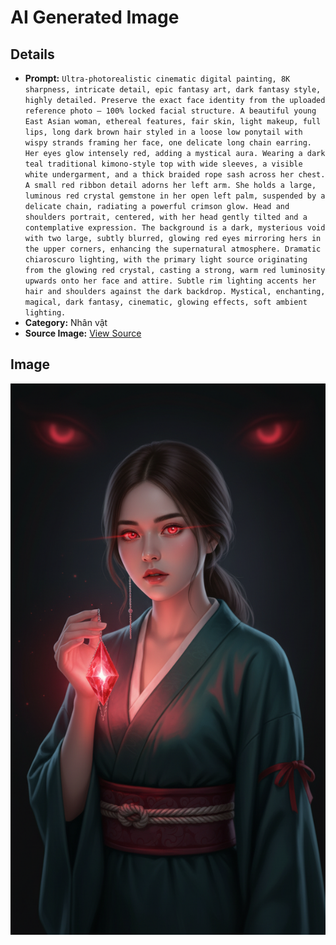 # AI Generated Image

## Details
- **Prompt:** `Ultra-photorealistic cinematic digital painting, 8K sharpness, intricate detail, epic fantasy art, dark fantasy style, highly detailed. Preserve the exact face identity from the uploaded reference photo — 100% locked facial structure. A beautiful young East Asian woman, ethereal features, fair skin, light makeup, full lips, long dark brown hair styled in a loose low ponytail with wispy strands framing her face, one delicate long chain earring. Her eyes glow intensely red, adding a mystical aura. Wearing a dark teal traditional kimono-style top with wide sleeves, a visible white undergarment, and a thick braided rope sash across her chest. A small red ribbon detail adorns her left arm. She holds a large, luminous red crystal gemstone in her open left palm, suspended by a delicate chain, radiating a powerful crimson glow. Head and shoulders portrait, centered, with her head gently tilted and a contemplative expression. The background is a dark, mysterious void with two large, subtly blurred, glowing red eyes mirroring hers in the upper corners, enhancing the supernatural atmosphere. Dramatic chiaroscuro lighting, with the primary light source originating from the glowing red crystal, casting a strong, warm red luminosity upwards onto her face and attire. Subtle rim lighting accents her hair and shoulders against the dark backdrop. Mystical, enchanting, magical, dark fantasy, cinematic, glowing effects, soft ambient lighting.`
- **Category:** Nhân vật
- **Source Image:** [View Source](https://raw.githubusercontent.com/lenzcomvth/ImageLibrary/main/Female.png)

## Image
![AI Generated Image](./image-2025-10-03T00-46-20-496Z.jpg)